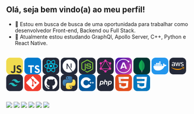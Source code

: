 ## Olá, seja bem vindo(a) ao meu perfil!

- 🔭 Estou em busca de busca de uma oportunidada para trabalhar como desenvolvedor Front-end, Backend ou Full Stack.
- 🌱 Atualmente estou estudando GraphQl, Apollo Server, C++, Python e React Native.

<div style="display: inline_block"><br>
   <img align="center" alt="Rei-Js" height="45" src="https://github.com/tandpfun/skill-icons/blob/main/icons/JavaScript.svg">
  <img align="center" alt="Rei-Ts" height="45" src="https://github.com/tandpfun/skill-icons/blob/main/icons/TypeScript.svg">
  <img align="center" alt="Rei-React" height="45" src="https://github.com/tandpfun/skill-icons/blob/main/icons/React-Dark.svg">
  <img align="center" alt="Rei-NextJS" height="45" src="https://github.com/tandpfun/skill-icons/blob/main/icons/NextJS-Dark.svg">
  <img align="center" alt="Rei-NodeJS" height="45" src="https://github.com/tandpfun/skill-icons/blob/main/icons/NodeJS-Dark.svg">
 
  <img align="center" alt="Rei-GraphQl" height="45" src="https://github.com/tandpfun/skill-icons/blob/main/icons/GraphQL-Dark.svg">
  <img align="center" alt="Rei-Apollo" height="45" src="https://github.com/tandpfun/skill-icons/blob/main/icons/Apollo.svg">
  <img align="center" alt="Rei-MongoDB" height="45" src="https://github.com/tandpfun/skill-icons/blob/main/icons/MongoDB.svg">  
  <img align="center" alt="Rei-Docker" height="45" src="https://github.com/tandpfun/skill-icons/blob/main/icons/Docker.svg">
  <img align="center" alt="Rei-AWS4" height="45" src="https://github.com/tandpfun/skill-icons/blob/main/icons/AWS-Dark.svg">
  <img align="center" alt="Rei-TaailwindCSS" height="45" src="https://github.com/tandpfun/skill-icons/blob/main/icons/TailwindCSS-Dark.svg">
  <img align="center" alt="Rei-Git" height="45" src="https://github.com/tandpfun/skill-icons/blob/main/icons/Git.svg">
  <img align="center" alt="Rei-Github" height="45" src="https://github.com/tandpfun/skill-icons/blob/main/icons/Github-Dark.svg">
  
  <img align="center" alt="Rei-Python" height="45" src="https://github.com/tandpfun/skill-icons/blob/main/icons/Python-Dark.svg">
  <img align="center" alt="Rei-Cpp" height="45" src="https://github.com/tandpfun/skill-icons/blob/main/icons/CPP.svg">
  <img align="center" alt="Rei-PHP" height="45" src="https://github.com/tandpfun/skill-icons/blob/main/icons/PHP-Dark.svg">

  <img align="center" alt="Rei-HTML" height="45" src="https://github.com/tandpfun/skill-icons/blob/main/icons/HTML.svg">
  <img align="center" alt="Rei-CSS" height="45" src="https://github.com/tandpfun/skill-icons/blob/main/icons/CSS.svg">
  
</div>

##

<div> 
  <a href = "mailto:rguedes.dev@gmail.com"><img src="https://img.shields.io/badge/-Gmail-%23333?style=for-the-badge&logo=gmail&logoColor=white" target="_blank"></a>
  <a href="https://www.linkedin.com/in/rguedes-dev/" target="_blank"><img src="https://img.shields.io/badge/-LinkedIn-%230077B5?style=for-the-badge&logo=linkedin&logoColor=white" target="_blank"></a> 
  <a href="FACEBOOK" target="_blank"><img src="https://img.shields.io/badge/Facebook-1877F2?style=for-the-badge&logo=facebook&logoColor=white" target="_blank"></a>
  <a href="TWITTER" target="_blank"><img src="https://img.shields.io/badge/Twitter-1DA1F2?style=for-the-badge&logo=twitter&logoColor=white" target="_blank"></a>
  <a href="https://www.instagram.com/konsama_zs/" target="_blank"><img src="https://img.shields.io/badge/-Instagram-%23E4405F?style=for-the-badge&logo=instagram&logoColor=white" target="_blank"></a>
 <a href="DISCORD" target="_blank"><img src="https://img.shields.io/badge/Discord-7289DA?style=for-the-badge&logo=discord&logoColor=white" target="_blank"></a>  
</div>

